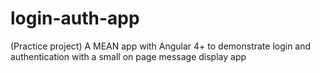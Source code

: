 # login-auth-app
(Practice project) A MEAN app with Angular 4+ to demonstrate login and authentication with a small on page message display app
